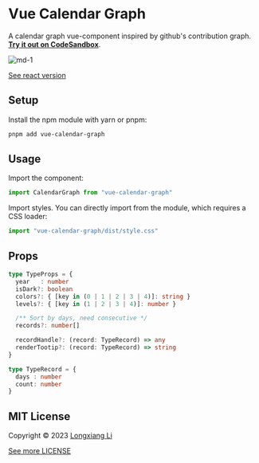 # Vue Calendar Graph

A calendar graph vue-component inspired by github's contribution graph. [**Try it out on CodeSandbox**](https://codesandbox.io/p/sandbox/demo-vue-calendar-graph-fhonf3).

![md-1](https://llx.cool/public/calendar-graph/md-1.png)

[See react version](https://www.npmjs.com/package/react-calendar-graph)

## Setup

Install the npm module with yarn or pnpm:

```bash
pnpm add vue-calendar-graph
```

## Usage

Import the component:

```ts
import CalendarGraph from "vue-calendar-graph"
```

Import styles. You can directly import from the module, which requires a CSS loader:

```ts
import "vue-calendar-graph/dist/style.css"
```

## Props
```ts
type TypeProps = {
  year   : number
  isDark?: boolean
  colors?: { [key in (0 | 1 | 2 | 3 | 4)]: string }
  levels?: { [key in (1 | 2 | 3 | 4)]: number }

  /** Sort by days, need consecutive */
  records?: number[]

  recordHandle?: (record: TypeRecord) => any
  renderTootip?: (record: TypeRecord) => string
}

type TypeRecord = {
  days : number
  count: number
}

```

## MIT License
Copyright &copy; 2023 [Longxiang Li](https://llx.cool)

[See more LICENSE](https://github.com/llx-00/react-calendar-graph/blob/main/LICENSE)

